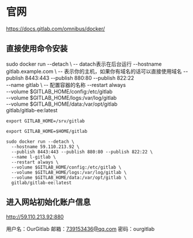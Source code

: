 # 官网

https://docs.gitlab.com/omnibus/docker/

## 直接使用命令安装


sudo docker run --detach \ -- datach表示在后台运行
  --hostname gitlab.example.com \ -- 表示你的主机，如果你有域名的话可以直接使用域名
  --publish 8443:443 --publish 880:80 --publish 822:22 \
  --name gitlab \ -- 配置容器的名称
  --restart always \
  --volume $GITLAB_HOME/config:/etc/gitlab \
  --volume $GITLAB_HOME/logs:/var/log/gitlab \
  --volume $GITLAB_HOME/data:/var/opt/gitlab \
  gitlab/gitlab-ee:latest


```shell
export GITLAB_HOME=/srv/gitlab
```

```shell
export GITLAB_HOME=$HOME/gitlab
```

```docker
sudo docker run --detach \
  --hostname 59.110.213.92 \
  --publish 8443:443 --publish 880:80 --publish 822:22 \
  --name l-gitlab \
  --restart always \
  --volume $GITLAB_HOME/config:/etc/gitlab \
  --volume $GITLAB_HOME/logs:/var/log/gitlab \
  --volume $GITLAB_HOME/data:/var/opt/gitlab \
  gitlab/gitlab-ee:latest
```

## 进入网站初始化账户信息

http://59.110.213.92:880

用户名：OurGitlab
邮箱：739153436@qq.com
密码：ourgitlab